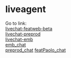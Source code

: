 # liveagent

Go to link: <br>
<a href="https://georgal.github.io/liveagent/livechat-featweb-beta.html">livechat-featweb-beta</a> <br>
<a href="https://georgal.github.io/liveagent/livechat-preprod.html">livechat-preprod</a> <br>
<a href="https://georgal.github.io/liveagent/livechat-emb.html">livechat-emb</a> <br>
<a href="https://georgal.github.io/liveagent/emb_chatbot.html">emb_chat</a> <br>
<a href="https://georgal.github.io/liveagent/preprod_emb.html">preprod_chat</a>
<a href="https://georgal.github.io/liveagent/featPaolo_emb.html">featPaolo_chat</a>

